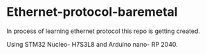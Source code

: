 # Ethernet-protocol-baremetal
In process of learning ethernet protocol this repo is getting created.

Using STM32 Nucleo- H7S3L8 and Arduino nano- RP 2040. 
